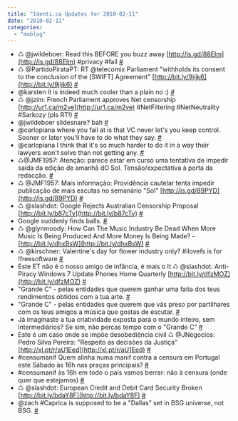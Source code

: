 ```yaml
---
title: "Identi.ca Updates for 2010-02-11"
date: "2010-02-11"
categories: 
  - "mublog"
---
```


- ♺ @jwildeboer: Read this BEFORE you buzz away [http://is.gd/88EIm](http://is.gd/88EIm) #privacy #fail [#](http://identi.ca/notice/21636909)
- ♺ @PartidoPirataPT: RT @telecomix Parliament "withholds its consent to the conclusion of the \[SWIFT\] Agreement" [http://bit.ly/9jijk6](http://bit.ly/9jijk6) [#](http://identi.ca/notice/21647799)
- @karsten it is indeed much cooler than a plain no :) [#](http://identi.ca/notice/21648786)
- ♺ @jzim: French Parliament approves Net censorship [http://ur1.ca/m2ve](http://ur1.ca/m2ve) #NetFiltering #NetNeutrality #Sarkozy (pls RT!) [#](http://identi.ca/notice/21655059)
- @jwildeboer slidesnare? bah [#](http://identi.ca/notice/21657498)
- @carlopiana where you fail at is that VC never let's you keep control. Sooner or later you'll have to do what they say. [#](http://identi.ca/notice/21657855)
- @carlopiana I think that it's so much harder to do it in a way their lawyers won't solve than not getting any. [#](http://identi.ca/notice/21658304)
- ♺@JMF1957: Atenção: parece estar em curso uma tentativa de impedir saída da edição de amanhã dO Sol. Tensão/expectativa à porta da redacção. [#](http://identi.ca/notice/21658336)
- ♺ @JMF1957: Mais informação: Providência cautelar tenta impedir publicação de mais escutas no semanário "Sol" [http://is.gd/89PYD](http://is.gd/89PYD) [#](http://identi.ca/notice/21660668)
- ♺ @slashdot: Google Rejects Australian Censorship Proposal [http://bit.ly/b87cTv](http://bit.ly/b87cTv) [#](http://identi.ca/notice/21664597)
- Google suddenly finds balls. [#](http://identi.ca/notice/21664607)
- ♺ @glynmoody: How Can The Music Industry Be Dead When More Music Is Being Produced And More Money Is Being Made? - [http://bit.ly/dhxBsW](http://bit.ly/dhxBsW) [#](http://identi.ca/notice/21671316)
- ♺ @kirschner: Valentine's day for flower industry only? #ilovefs is for !freesoftware [#](http://identi.ca/notice/21671339)
- Este ET não é o nosso amigo de infância, é mais o It ♺ @slashdot: Anti-Piracy Windows 7 Update Phones Home Quarterly [http://bit.ly/dfzMOZ](http://bit.ly/dfzMOZ) [#](http://identi.ca/notice/21677677)
- "Grande C" - pelas entidades que querem ganhar uma fatia dos teus rendimentos obtidos com a tua arte. [#](http://identi.ca/notice/21681418)
- "Grande C" - pelas entidades que querem que vás preso por partilhares com os teus amigos a música que gostas de escutar. [#](http://identi.ca/notice/21681362)
- Já imaginaste a tua criatividade exposta para o mundo inteiro, sem intermediários? Se sim, não percas tempo com o "Grande C" [#](http://identi.ca/notice/21682302)
- Este é um caso onde se impõe desobediência civil ♺ @JNegocios: Pedro Silva Pereira: "Respeito as decisões da Justiça" [http://xl.pt/r/aU1Eed](http://xl.pt/r/aU1Eed) [#](http://identi.ca/notice/21682375)
- #censumanif Quem alinha numa manif contra a censura em Portugal este Sábado às 16h nas praças principais? [#](http://identi.ca/notice/21689485)
- #censumanif às 16h em todo o país vamos berrar: não à censura (onde quer que estejamos) [#](http://identi.ca/notice/21689543)
- ♺ @slashdot: European Credit and Debit Card Security Broken [http://bit.ly/bdaY8F](http://bit.ly/bdaY8F) [#](http://identi.ca/notice/21699913)
- @zach #Caprica is supposed to be a "Dallas" set in BSG universe, not BSG. [#](http://identi.ca/notice/21701488)

